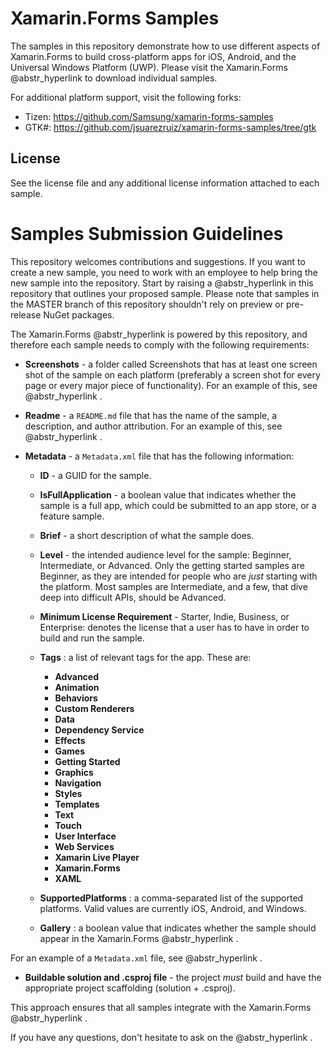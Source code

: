 # Xamarin.Forms Samples

The samples in this repository demonstrate how to use different aspects of Xamarin.Forms to build cross-platform apps for iOS, Android, and the Universal Windows Platform (UWP). Please visit the Xamarin.Forms @abstr_hyperlink to download individual samples.

For additional platform support, visit the following forks:

  * Tizen: https://github.com/Samsung/xamarin-forms-samples 
  * GTK#: https://github.com/jsuarezruiz/xamarin-forms-samples/tree/gtk



## License

See the license file and any additional license information attached to each sample.

# Samples Submission Guidelines

This repository welcomes contributions and suggestions. If you want to create a new sample, you need to work with an employee to help bring the new sample into the repository. Start by raising a @abstr_hyperlink in this repository that outlines your proposed sample. Please note that samples in the MASTER branch of this repository shouldn't rely on preview or pre-release NuGet packages.

The Xamarin.Forms @abstr_hyperlink is powered by this repository, and therefore each sample needs to comply with the following requirements:

  * **Screenshots** \- a folder called Screenshots that has at least one screen shot of the sample on each platform (preferably a screen shot for every page or every major piece of functionality). For an example of this, see @abstr_hyperlink .

  * **Readme** \- a `README.md` file that has the name of the sample, a description, and author attribution. For an example of this, see @abstr_hyperlink .

  * **Metadata** \- a `Metadata.xml` file that has the following information:

    * **ID** \- a GUID for the sample. 

    * **IsFullApplication** \- a boolean value that indicates whether the sample is a full app, which could be submitted to an app store, or a feature sample.

    * **Brief** \- a short description of what the sample does.

    * **Level** \- the intended audience level for the sample: Beginner, Intermediate, or Advanced. Only the getting started samples are Beginner, as they are intended for people who are _just_ starting with the platform. Most samples are Intermediate, and a few, that dive deep into difficult APIs, should be Advanced.

    * **Minimum License Requirement** \- Starter, Indie, Business, or Enterprise: denotes the license that a user has to have in order to build and run the sample.

    * **Tags** : a list of relevant tags for the app. These are:

      * **Advanced**
      * **Animation**
      * **Behaviors**
      * **Custom Renderers**
      * **Data**
      * **Dependency Service**
      * **Effects**
      * **Games**
      * **Getting Started**
      * **Graphics**
      * **Navigation**
      * **Styles**
      * **Templates**
      * **Text**
      * **Touch**
      * **User Interface**
      * **Web Services**
      * **Xamarin Live Player**
      * **Xamarin.Forms**
      * **XAML**
    * **SupportedPlatforms** : a comma-separated list of the supported platforms. Valid values are currently iOS, Android, and Windows.

    * **Gallery** : a boolean value that indicates whether the sample should appear in the Xamarin.Forms @abstr_hyperlink .

For an example of a `Metadata.xml` file, see @abstr_hyperlink .

  * **Buildable solution and .csproj file** \- the project _must_ build and have the appropriate project scaffolding (solution + .csproj).




This approach ensures that all samples integrate with the Xamarin.Forms @abstr_hyperlink .

If you have any questions, don't hesitate to ask on the @abstr_hyperlink .
